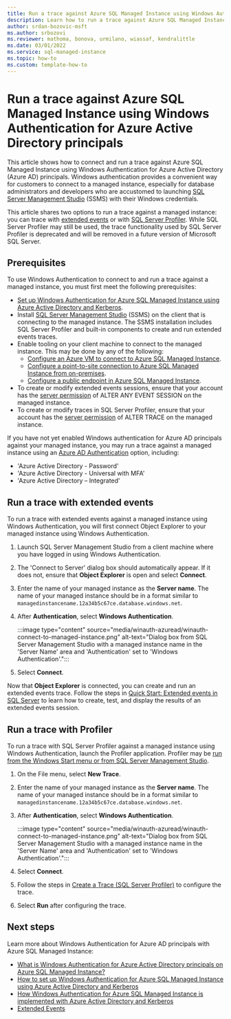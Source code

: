```yaml
---
title: Run a trace against Azure SQL Managed Instance using Windows Authentication for Azure Active Directory principals
description: Learn how to run a trace against Azure SQL Managed Instance using Authentication for Azure Active Directory principals
author: srdan-bozovic-msft
ms.author: srbozovi
ms.reviewer: mathoma, bonova, urmilano, wiassaf, kendralittle
ms.date: 03/01/2022
ms.service: sql-managed-instance
ms.topic: how-to
ms.custom: template-how-to
---
```


# Run a trace against Azure SQL Managed Instance using Windows Authentication for Azure Active Directory principals

This article shows how to connect and run a trace against Azure SQL Managed Instance using Windows Authentication for Azure Active Directory (Azure AD) principals. Windows authentication provides a convenient way for customers to connect to a managed instance, especially for database administrators and developers who are accustomed to launching [SQL Server Management Studio](/sql/ssms/download-sql-server-management-studio-ssms) (SSMS) with their Windows credentials.

This article shares two options to run a trace against a managed instance: you can trace with [extended events](/sql/relational-databases/extended-events/extended-events) or with  [SQL Server Profiler](/sql/tools/sql-server-profiler/sql-server-profiler). While SQL Server Profiler may still be used, the trace functionality used by SQL Server Profiler is deprecated and will be removed in a future version of Microsoft SQL Server.

## Prerequisites

To use Windows Authentication to connect to and run a trace against a managed instance, you must first meet the following prerequisites:

- [Set up Windows Authentication for Azure SQL Managed Instance using Azure Active Directory and Kerberos](winauth-azuread-setup.md).
- Install [SQL Server Management Studio](/sql/ssms/download-sql-server-management-studio-ssms) (SSMS) on the client that is connecting to the managed instance. The SSMS installation includes SQL Server Profiler and built-in components to create and run extended events traces.
- Enable tooling on your client machine to connect to the managed instance. This may be done by any of the following:
    - [Configure an Azure VM to connect to Azure SQL Managed Instance](connect-vm-instance-configure.md).
    - [Configure a point-to-site connection to Azure SQL Managed Instance from on-premises](point-to-site-p2s-configure.md).
    - [Configure a public endpoint in Azure SQL Managed Instance](public-endpoint-configure.md).
- To create or modify extended events sessions, ensure that your account has the [server permission](/sql/t-sql/statements/grant-server-permissions-transact-sql) of ALTER ANY EVENT SESSION on the managed instance.
- To create or modify traces in SQL Server Profiler, ensure that your account has the [server permission](/sql/t-sql/statements/grant-server-permissions-transact-sql) of ALTER TRACE on the managed instance.

If you have not yet enabled Windows authentication for Azure AD principals against your managed instance, you may run a trace against a managed instance using an [Azure AD Authentication](../database/authentication-aad-overview.md) option, including:

- 'Azure Active Directory - Password'
- 'Azure Active Directory - Universal with MFA'
- 'Azure Active Directory – Integrated'

## Run a trace with extended events

To run a trace with extended events against a managed instance using Windows Authentication, you will first connect Object Explorer to your managed instance using Windows Authentication.

1. Launch SQL Server Management Studio from a client machine where you have logged in using Windows Authentication.
1. The 'Connect to Server' dialog box should automatically appear. If it does not, ensure that **Object Explorer** is open and select **Connect**.
1. Enter the name of your managed instance as the **Server name**. The name of your managed instance should be in a format similar to `managedinstancename.12a34b5c67ce.database.windows.net`.
1. After **Authentication**, select **Windows Authentication**.

    :::image type="content" source="media/winauth-azuread/winauth-connect-to-managed-instance.png" alt-text="Dialog box from SQL Server Management Studio with a managed instance name in the 'Server Name' area and 'Authentication' set to 'Windows Authentication'.":::
    
1. Select **Connect**.

Now that **Object Explorer** is connected, you can create and run an extended events trace. Follow the steps in [Quick Start: Extended events in SQL Server](/sql/relational-databases/extended-events/quick-start-extended-events-in-sql-server) to learn how to create, test, and display the results of an extended events session.

## Run a trace with Profiler 

To run a trace with SQL Server Profiler against a managed instance using Windows Authentication, launch the Profiler application. Profiler may be [run from the Windows Start menu or from SQL Server Management Studio](/sql/tools/sql-server-profiler/start-sql-server-profiler).

1. On the File menu, select **New Trace**.
1. Enter the name of your managed instance as the **Server name**. The name of your managed instance should be in a format similar to `managedinstancename.12a34b5c67ce.database.windows.net`.
1. After **Authentication**, select **Windows Authentication**.

    :::image type="content" source="media/winauth-azuread/winauth-connect-to-managed-instance.png" alt-text="Dialog box from SQL Server Management Studio with a managed instance name in the 'Server Name' area and 'Authentication' set to 'Windows Authentication'.":::
    
1. Select **Connect**.
1. Follow the steps in [Create a Trace (SQL Server Profiler)](/sql/tools/sql-server-profiler/create-a-trace-sql-server-profiler) to configure the trace.
1. Select **Run** after configuring the trace.

## Next steps

Learn more about Windows Authentication for Azure AD principals with Azure SQL Managed Instance:

- [What is Windows Authentication for Azure Active Directory principals on Azure SQL Managed Instance?](winauth-azuread-overview.md)
- [How to set up Windows Authentication for Azure SQL Managed Instance using Azure Active Directory and Kerberos](winauth-azuread-setup.md)
- [How Windows Authentication for Azure SQL Managed Instance is implemented with Azure Active Directory and Kerberos](winauth-implementation-aad-kerberos.md)
- [Extended Events](/sql/relational-databases/extended-events/extended-events)

